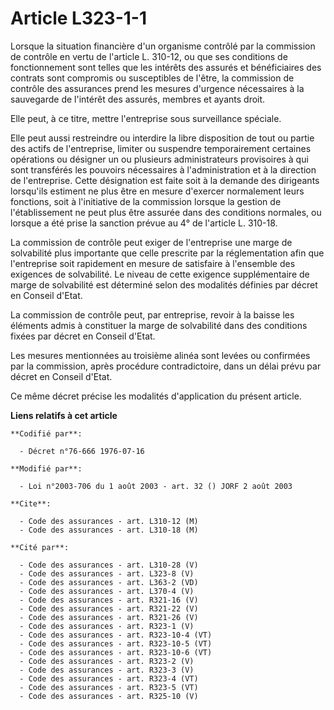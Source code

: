# Article L323-1-1

Lorsque la situation financière d'un organisme contrôlé par la commission de contrôle en vertu de l'article L. 310-12, ou que
ses conditions de fonctionnement sont telles que les intérêts des assurés et bénéficiaires des contrats sont compromis ou
susceptibles de l'être, la commission de contrôle des assurances prend les mesures d'urgence nécessaires à la sauvegarde de
l'intérêt des assurés, membres et ayants droit.

Elle peut, à ce titre, mettre l'entreprise sous surveillance spéciale.

Elle peut aussi restreindre ou interdire la libre disposition de tout ou partie des actifs de l'entreprise, limiter ou
suspendre temporairement certaines opérations ou désigner un ou plusieurs administrateurs provisoires à qui sont transférés
les pouvoirs nécessaires à l'administration et à la direction de l'entreprise. Cette désignation est faite soit à la demande
des dirigeants lorsqu'ils estiment ne plus être en mesure d'exercer normalement leurs fonctions, soit à l'initiative de la
commission lorsque la gestion de l'établissement ne peut plus être assurée dans des conditions normales, ou lorsque a été
prise la sanction prévue au 4° de l'article L. 310-18.

La commission de contrôle peut exiger de l'entreprise une marge de solvabilité plus importante que celle prescrite par la
réglementation afin que l'entreprise soit rapidement en mesure de satisfaire à l'ensemble des exigences de solvabilité. Le
niveau de cette exigence supplémentaire de marge de solvabilité est déterminé selon des modalités définies par décret en
Conseil d'Etat.

La commission de contrôle peut, par entreprise, revoir à la baisse les éléments admis à constituer la marge de solvabilité
dans des conditions fixées par décret en Conseil d'Etat.

Les mesures mentionnées au troisième alinéa sont levées ou confirmées par la commission, après procédure contradictoire, dans
un délai prévu par décret en Conseil d'Etat.

Ce même décret précise les modalités d'application du présent article.

**Liens relatifs à cet article**

	**Codifié par**:

	  - Décret n°76-666 1976-07-16

	**Modifié par**:

	  - Loi n°2003-706 du 1 août 2003 - art. 32 () JORF 2 août 2003

	**Cite**:

	  - Code des assurances - art. L310-12 (M)
	  - Code des assurances - art. L310-18 (M)

	**Cité par**:

	  - Code des assurances - art. L310-28 (V)
	  - Code des assurances - art. L323-8 (V)
	  - Code des assurances - art. L363-2 (VD)
	  - Code des assurances - art. L370-4 (V)
	  - Code des assurances - art. R321-16 (V)
	  - Code des assurances - art. R321-22 (V)
	  - Code des assurances - art. R321-26 (V)
	  - Code des assurances - art. R323-1 (V)
	  - Code des assurances - art. R323-10-4 (VT)
	  - Code des assurances - art. R323-10-5 (VT)
	  - Code des assurances - art. R323-10-6 (VT)
	  - Code des assurances - art. R323-2 (V)
	  - Code des assurances - art. R323-3 (V)
	  - Code des assurances - art. R323-4 (VT)
	  - Code des assurances - art. R323-5 (VT)
	  - Code des assurances - art. R325-10 (V)
